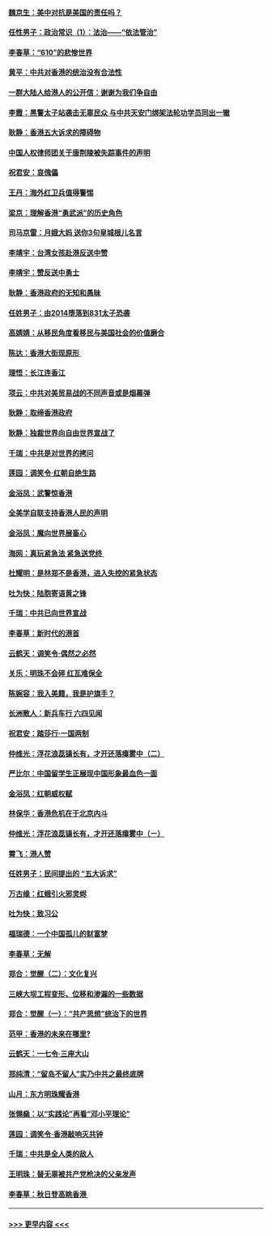 #### [魏京生：美中对抗是美国的责任吗？](../pages/nsc993/n11500723.md?t=09051544) 
#### [任性男子：政治常识（1）：法治——“依法管治”](../pages/nsc993/n11500791.md?t=09051544) 
#### [李春草：“610”的悲惨世界](../pages/nsc993/n11501141.md?t=09051544) 
#### [黄平：中共对香港的统治没有合法性](../pages/nsc993/n11499473.md?t=09051544) 
#### [一群大陆人给港人的公开信：谢谢为我们争自由](../pages/nsc993/n11500402.md?t=09051544) 
#### [李霞：黑警太子站袭击无辜民众 与中共天安门绑架法轮功学员同出一辙](../pages/nsc993/n11499805.md?t=09051544) 
#### [耿静：香港五大诉求的障碍物](../pages/nsc993/n11497578.md?t=09051544) 
#### [中国人权律师团关于唐荆陵被失踪事件的声明](../pages/nsc993/n11500014.md?t=09051544) 
#### [祝君安：哀傀儡](../pages/nsc993/n11499776.md?t=09051544) 
#### [王丹：海外红卫兵值得警惕](../pages/nsc993/n11498138.md?t=09051544) 
#### [梁京：理解香港“勇武派”的历史角色](../pages/nsc993/n11498006.md?t=09051544) 
#### [司马京雷：月娥大妈  送你3句皇城根儿名言](../pages/nsc993/n11497885.md?t=09051544) 
#### [李靖宇：台湾女孩赴港反送中赞](../pages/nsc993/n11497721.md?t=09051544) 
#### [李靖宇：赞反送中勇士](../pages/nsc993/n11497452.md?t=09051544) 
#### [耿静：香港政府的无知和愚昧](../pages/nsc993/n11494238.md?t=09051544) 
#### [任姓男子：由2014堕落到831太子恐袭](../pages/nsc993/n11496683.md?t=09051544) 
#### [高婧婧：从移民角度看移民与美国社会的价值磨合](../pages/nsc993/n11495757.md?t=09051544) 
#### [陈达：香港大街现原形 ](../pages/nsc993/n11495441.md?t=09051544) 
#### [理悟：长江连香江](../pages/nsc993/n11495377.md?t=09051544) 
#### [项云：中共对美贸易战的不同声音或是烟幕弹](../pages/nsc993/n11494929.md?t=09051544) 
#### [耿静：取缔香港政府](../pages/nsc993/n11494218.md?t=09051544) 
#### [耿静：独裁世界向自由世界宣战了](../pages/nsc993/n11494190.md?t=09051544) 
#### [千瑞：中共是对世界的拷问](../pages/nsc993/n11493021.md?t=09051544) 
#### [莲园：调笑令‧红朝自绝生路](../pages/nsc993/n11493011.md?t=09051544) 
#### [金浴凤：武警惊香港](../pages/nsc993/n11492994.md?t=09051544) 
#### [全美学自联支持香港人民的声明](../pages/nsc993/n11492630.md?t=09051544) 
#### [金浴凤：魔向世界展畜心](../pages/nsc993/n11492599.md?t=09051544) 
#### [海网：真玩紧急法 紧急送党终 ](../pages/nsc993/n11492535.md?t=09051544) 
#### [杜耀明：是林郑不是香港，进入失控的紧急状态](../pages/nsc993/n11491420.md?t=09051544) 
#### [吐为快：陆胞寄语黄之锋](../pages/nsc993/n11491117.md?t=09051544) 
#### [千瑞：中共已向世界宣战](../pages/nsc993/n11490123.md?t=09051544) 
#### [李春草：新时代的港首](../pages/nsc993/n11489864.md?t=09051544) 
#### [云鹤天：调笑令·偶然之必然](../pages/nsc993/n11489701.md?t=09051544) 
#### [关乐：明珠不会碎 红瓦难保全](../pages/nsc993/n11489647.md?t=09051544) 
#### [陈婉容：我入美籍，我是护旗手？](../pages/nsc993/n11487908.md?t=09051544) 
#### [长洲散人：新兵车行 六四见闻](../pages/nsc993/n11487729.md?t=09051544) 
#### [祝君安：踏莎行‧一国两制](../pages/nsc993/n11487699.md?t=09051544) 
#### [仲维光：浮花浪蕊镇长有，才开还落瘴雾中（二）](../pages/nsc993/n11483286.md?t=09051544) 
#### [严比尔：中国留学生正展现中国形象最血色一面](../pages/nsc993/n11485145.md?t=09051544) 
#### [金浴凤：红朝威权赋](../pages/nsc993/n11485191.md?t=09051544) 
#### [林保华：香港危机在于北京内斗](../pages/nsc993/n11484593.md?t=09051544) 
#### [仲维光：浮花浪蕊镇长有，才开还落瘴雾中（ㄧ）](../pages/nsc993/n11483259.md?t=09051544) 
#### [霄飞：港人赞](../pages/nsc993/n11482957.md?t=09051544) 
#### [任姓男子：民间提出的 “五大诉求”](../pages/nsc993/n11482897.md?t=09051544) 
#### [万古缘：红蛾引火邪灵烬](../pages/nsc993/n11482886.md?t=09051544) 
#### [吐为快：致习公](../pages/nsc993/n11482867.md?t=09051544) 
#### [福瑞德：一个中国孤儿的财富梦](../pages/nsc993/n11482817.md?t=09051544) 
#### [李春草：无解](../pages/nsc993/n11482791.md?t=09051544) 
#### [郑合：觉醒（二）：文化复兴](../pages/nsc993/n11478025.md?t=09051544) 
#### [三峡大坝工程变形、位移和渗漏的一些数据](../pages/nsc993/n11478232.md?t=09051544) 
#### [郑合：觉醒（一）：“共产思想”统治下的世界](../pages/nsc993/n11477663.md?t=09051544) 
#### [范甲：香港的未来在哪里?](../pages/nsc993/n11477249.md?t=09051544) 
#### [云鹤天：一七令·三座大山](../pages/nsc993/n11477192.md?t=09051544) 
#### [郑纯清：“留岛不留人”实乃中共之最终底牌](../pages/nsc993/n11476160.md?t=09051544) 
#### [山月：东方明珠耀香港](../pages/nsc993/n11476077.md?t=09051544) 
#### [张翎燊：以“实践论”再看“邓小平理论”](../pages/nsc993/n11475733.md?t=09051544) 
#### [莲园：调笑令‧香港敲响灭共钟](../pages/nsc993/n11475723.md?t=09051544) 
#### [千瑞：中共是全人类的敌人](../pages/nsc993/n11475329.md?t=09051544) 
#### [王明珠：替无辜被共产党枪决的父亲发声](../pages/nsc993/n11474570.md?t=09051544) 
#### [李春草：秋日登高眺香港 ](../pages/nsc993/n11474491.md?t=09051544) 

----
#### [ >>> 更早内容 <<< ](../indexes/nsc993-earlier.md)
